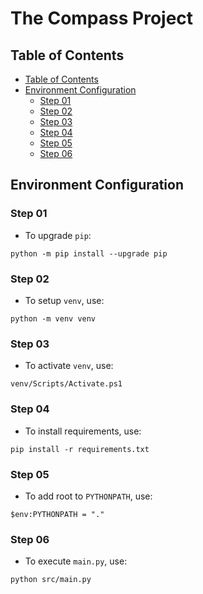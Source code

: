 <!-- omit in toc -->
# The Compass Project

## Table of Contents
- [Table of Contents](#table-of-contents)
- [Environment Configuration](#environment-configuration)
	- [Step 01](#step-01)
	- [Step 02](#step-02)
	- [Step 03](#step-03)
	- [Step 04](#step-04)
	- [Step 05](#step-05)
	- [Step 06](#step-06)


## Environment Configuration

### Step 01

- To upgrade `pip`:

```plaintext
python -m pip install --upgrade pip
```

### Step 02

- To setup `venv`, use:

```plaintext
python -m venv venv
```

### Step 03

- To activate `venv`, use:

```plaintext
venv/Scripts/Activate.ps1
```

### Step 04

- To install requirements, use:
  
```plaintext
pip install -r requirements.txt
```

### Step 05

- To add root to `PYTHONPATH`, use:

```plaintext
$env:PYTHONPATH = "."
```

### Step 06

- To execute `main.py`, use:

```plaintext
python src/main.py
```